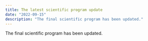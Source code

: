 ```yaml
---
title: The latest scientific program update
date: "2022-09-15"
description: "The final scientific program has been updated."
---
```


The final scientific program has been updated.
